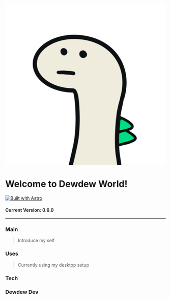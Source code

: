 ![Dewdew](./.github/assets/dewdew_world.png)

# Welcome to Dewdew World!

[![Built with Astro](https://astro.badg.es/v2/built-with-astro/medium.svg)](https://astro.build)

#### Current Version: 0.6.0

---

### Main
> Introduce my self

### Uses
> Currently using my desktop setup

### Tech
>

### Dewdew Dev
>